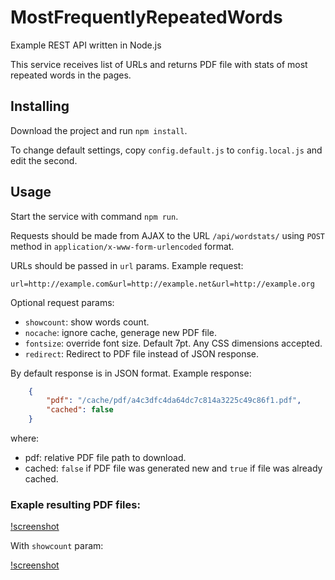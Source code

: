 MostFrequentlyRepeatedWords
===========================

Example REST API written in Node.js

This service receives list of URLs and returns PDF file with stats of most repeated words in the pages.

Installing
----------

Download the project and run `npm install`.

To change default settings, copy `config.default.js` to `config.local.js` and edit the second.

Usage
-----

Start the service with command `npm run`.

Requests should be made from AJAX to the URL `/api/wordstats/` using `POST` method in `application/x-www-form-urlencoded` format. 

URLs should be passed in `url` params. Example request:

    url=http://example.com&url=http://example.net&url=http://example.org

Optional request params:

* `showcount`: show words count.
* `nocache`: ignore cache, generage new PDF file.
* `fontsize`: override font size. Default 7pt. Any CSS dimensions accepted.
* `redirect`: Redirect to PDF file instead of JSON response.

By default response is in JSON format. Example response:

```json
    {
        "pdf": "/cache/pdf/a4c3dfc4da64dc7c814a3225c49c86f1.pdf",
        "cached": false
    }
```

where:

* pdf: relative PDF file path to download.
* cached: `false` if PDF file was generated new and `true` if file was already cached.

### Exaple resulting PDF files:

[!screenshot](https://i.imgur.com/TW2YEqz.png)

With `showcount` param:

[!screenshot](https://i.imgur.com/jIdtLCm.png)
